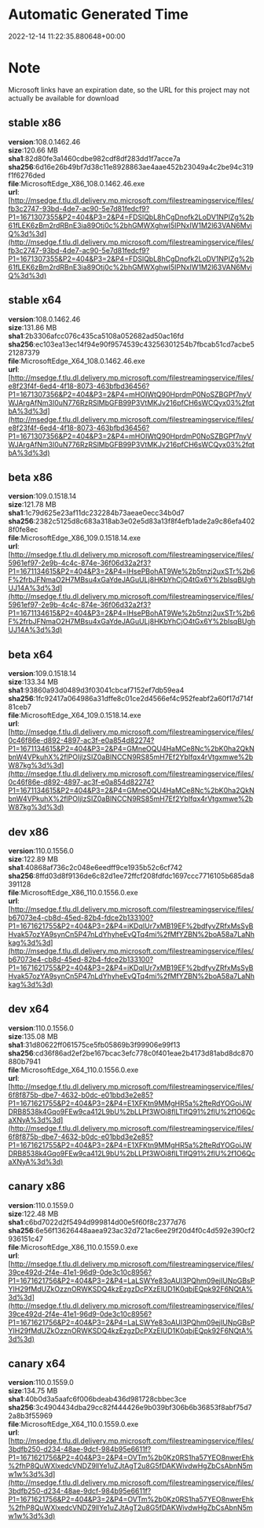 # Automatic Generated Time
2022-12-14 11:22:35.880648+00:00

# Note
Microsoft links have an expiration date, so the URL for this project may not actually be available for download

## stable x86
**version**:108.0.1462.46  
**size**:120.66 MB  
**sha1**:82d80fe3a1460cdbe982cdf8df283dd1f7acce7a  
**sha256**:6d16e26b49bf7d38c11e8928863ae4aae452b23049a4c2be94c319f1f6276ded  
**file**:MicrosoftEdge_X86_108.0.1462.46.exe  
**url**:[http://msedge.f.tlu.dl.delivery.mp.microsoft.com/filestreamingservice/files/fb3c2747-93bd-4de7-ac90-5e7d81fedcf9?P1=1671307355&P2=404&P3=2&P4=FDSlQbL8hCgDnofk2LoDV1NPIZg%2b61fLEK6zBm2rdRBnE3ia89Otj0c%2bhGMWXghwI5IPNxIW1M2l63VAN6MviQ%3d%3d](http://msedge.f.tlu.dl.delivery.mp.microsoft.com/filestreamingservice/files/fb3c2747-93bd-4de7-ac90-5e7d81fedcf9?P1=1671307355&P2=404&P3=2&P4=FDSlQbL8hCgDnofk2LoDV1NPIZg%2b61fLEK6zBm2rdRBnE3ia89Otj0c%2bhGMWXghwI5IPNxIW1M2l63VAN6MviQ%3d%3d)  

## stable x64
**version**:108.0.1462.46  
**size**:131.86 MB  
**sha1**:2b3306afcc076c435ca5108a052682ad50ac16fd  
**sha256**:ec103ea13ec14f94e90f9574539c43256301254b7fbcab51cd7acbe521287379  
**file**:MicrosoftEdge_X64_108.0.1462.46.exe  
**url**:[http://msedge.f.tlu.dl.delivery.mp.microsoft.com/filestreamingservice/files/e8f23f4f-6ed4-4f18-8073-463bfbd36456?P1=1671307356&P2=404&P3=2&P4=mHOIWtQ90HprdmP0NoSZBGPf7nyVWJArgAfNm3I0uN776RzRSlMbGFB99P3VtMKJv216pfCH6sWCQyx03%2fqtbA%3d%3d](http://msedge.f.tlu.dl.delivery.mp.microsoft.com/filestreamingservice/files/e8f23f4f-6ed4-4f18-8073-463bfbd36456?P1=1671307356&P2=404&P3=2&P4=mHOIWtQ90HprdmP0NoSZBGPf7nyVWJArgAfNm3I0uN776RzRSlMbGFB99P3VtMKJv216pfCH6sWCQyx03%2fqtbA%3d%3d)  

## beta x86
**version**:109.0.1518.14  
**size**:121.78 MB  
**sha1**:1c79d625e23af11dc232284b73aeae0ecc34b0d7  
**sha256**:2382c5125d8c683a318ab3e02e5d83a13f8f4efb1ade2a9c86efa4028f0fe8ec  
**file**:MicrosoftEdge_X86_109.0.1518.14.exe  
**url**:[http://msedge.f.tlu.dl.delivery.mp.microsoft.com/filestreamingservice/files/5961ef97-2e9b-4c4c-874e-36f06d32a2f3?P1=1671134615&P2=404&P3=2&P4=lHsePBohAT9We%2b5tnzj2uxSTr%2b6F%2frbJFNmaO2H7MBsu4xGaYdeJAGuULj8HKbYhCjO4tGx6Y%2bIsqBUghUJ14A%3d%3d](http://msedge.f.tlu.dl.delivery.mp.microsoft.com/filestreamingservice/files/5961ef97-2e9b-4c4c-874e-36f06d32a2f3?P1=1671134615&P2=404&P3=2&P4=lHsePBohAT9We%2b5tnzj2uxSTr%2b6F%2frbJFNmaO2H7MBsu4xGaYdeJAGuULj8HKbYhCjO4tGx6Y%2bIsqBUghUJ14A%3d%3d)  

## beta x64
**version**:109.0.1518.14  
**size**:133.34 MB  
**sha1**:93860a93d0489d3f03041cbcaf7152ef7db59ea4  
**sha256**:1fc92417a064986a31dffe8c01ce2d4566ef4c952feabf2a60f17d714f81ceb7  
**file**:MicrosoftEdge_X64_109.0.1518.14.exe  
**url**:[http://msedge.f.tlu.dl.delivery.mp.microsoft.com/filestreamingservice/files/0c46f86e-d892-4897-ac3f-e0a854d82274?P1=1671134615&P2=404&P3=2&P4=GMneOQU4HaMCe8Nc%2bK0ha2QkNbnW4VPkuhX%2flPOIjlzSIZ0aBINCCN9RS85mH7Ef2YbIfqx4rVtgxmwe%2bW87kg%3d%3d](http://msedge.f.tlu.dl.delivery.mp.microsoft.com/filestreamingservice/files/0c46f86e-d892-4897-ac3f-e0a854d82274?P1=1671134615&P2=404&P3=2&P4=GMneOQU4HaMCe8Nc%2bK0ha2QkNbnW4VPkuhX%2flPOIjlzSIZ0aBINCCN9RS85mH7Ef2YbIfqx4rVtgxmwe%2bW87kg%3d%3d)  

## dev x86
**version**:110.0.1556.0  
**size**:122.89 MB  
**sha1**:40868af736c2c048e6eedff9ce1935b52c6cf742  
**sha256**:8ffd03d8f9136de6c82d1ee72ffcf208fdfdc1697ccc7716105b685da8391128  
**file**:MicrosoftEdge_X86_110.0.1556.0.exe  
**url**:[http://msedge.f.tlu.dl.delivery.mp.microsoft.com/filestreamingservice/files/b67073e4-cb8d-45ed-82b4-fdce2b133100?P1=1671621755&P2=404&P3=2&P4=iKDqIUr7xMB19EF%2bdfyvZRfxMsSyBHvak57ozYA9synCn5P47nLdYhyheEvQTq4mi%2fMfYZBN%2boA58a7LaNhkag%3d%3d](http://msedge.f.tlu.dl.delivery.mp.microsoft.com/filestreamingservice/files/b67073e4-cb8d-45ed-82b4-fdce2b133100?P1=1671621755&P2=404&P3=2&P4=iKDqIUr7xMB19EF%2bdfyvZRfxMsSyBHvak57ozYA9synCn5P47nLdYhyheEvQTq4mi%2fMfYZBN%2boA58a7LaNhkag%3d%3d)  

## dev x64
**version**:110.0.1556.0  
**size**:135.08 MB  
**sha1**:31d80622ff061575ce5fb05869b3f99906e99f13  
**sha256**:cd36f86ad2ef2be167bcac3efc778c0f401eae2b4173d81abd8dc870880b7941  
**file**:MicrosoftEdge_X64_110.0.1556.0.exe  
**url**:[http://msedge.f.tlu.dl.delivery.mp.microsoft.com/filestreamingservice/files/6f8f875b-dbe7-4632-b0dc-e01bbd3e2e85?P1=1671621755&P2=404&P3=2&P4=E1XFKtn9MMgHR5a%2fteRdYOGoiJWDRB8538k4Gqo9FEw9ca412L9bU%2bLLPf3WOi8flLTIfQ91%2flU%2f1O6QcaXNyA%3d%3d](http://msedge.f.tlu.dl.delivery.mp.microsoft.com/filestreamingservice/files/6f8f875b-dbe7-4632-b0dc-e01bbd3e2e85?P1=1671621755&P2=404&P3=2&P4=E1XFKtn9MMgHR5a%2fteRdYOGoiJWDRB8538k4Gqo9FEw9ca412L9bU%2bLLPf3WOi8flLTIfQ91%2flU%2f1O6QcaXNyA%3d%3d)  

## canary x86
**version**:110.0.1559.0  
**size**:122.48 MB  
**sha1**:c6bd7022d2f5494d999814d00e5f60f8c2377d76  
**sha256**:6e56f13626448aaea923ac32d721ac6ee29f20d4f0c4d592e390cf2936151c47  
**file**:MicrosoftEdge_X86_110.0.1559.0.exe  
**url**:[http://msedge.f.tlu.dl.delivery.mp.microsoft.com/filestreamingservice/files/39ce492d-2f4e-41e1-96d9-0de3c10c8956?P1=1671621756&P2=404&P3=2&P4=LaLSWYe83oAUI3PQhm09ejIUNpGBsPYIH29fMdUZkOzznORWKSDQ4kzEzgzDcPXzElUD1K0qbjEQpk92F6NQtA%3d%3d](http://msedge.f.tlu.dl.delivery.mp.microsoft.com/filestreamingservice/files/39ce492d-2f4e-41e1-96d9-0de3c10c8956?P1=1671621756&P2=404&P3=2&P4=LaLSWYe83oAUI3PQhm09ejIUNpGBsPYIH29fMdUZkOzznORWKSDQ4kzEzgzDcPXzElUD1K0qbjEQpk92F6NQtA%3d%3d)  

## canary x64
**version**:110.0.1559.0  
**size**:134.75 MB  
**sha1**:40b0d3a5aafc6f006bdeab436d981728cbbec3ce  
**sha256**:3c4904434dba29cc82f444426e9b039bf306b6b36853f8abf75d72a8b3f55969  
**file**:MicrosoftEdge_X64_110.0.1559.0.exe  
**url**:[http://msedge.f.tlu.dl.delivery.mp.microsoft.com/filestreamingservice/files/3bdfb250-d234-48ae-9dcf-984b95e6611f?P1=1671621756&P2=404&P3=2&P4=OVTm%2b0Kz0RS1ha57YEO8nwerEhk%2fhP8QuWXlxedcVNDZ9llYe1uZJtAgT2u8G5fDAKWivdwHgZbCsAbnN5mw1w%3d%3d](http://msedge.f.tlu.dl.delivery.mp.microsoft.com/filestreamingservice/files/3bdfb250-d234-48ae-9dcf-984b95e6611f?P1=1671621756&P2=404&P3=2&P4=OVTm%2b0Kz0RS1ha57YEO8nwerEhk%2fhP8QuWXlxedcVNDZ9llYe1uZJtAgT2u8G5fDAKWivdwHgZbCsAbnN5mw1w%3d%3d)  

